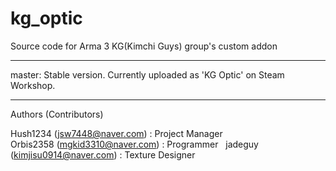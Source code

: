 # kg_optic
Source code for Arma 3 KG(Kimchi Guys) group's custom addon

----

master: Stable version. Currently uploaded as 'KG Optic' on Steam Workshop.

----

Authors (Contributors)

Hush1234 (jsw7448@naver.com) : Project Manager  
Orbis2358 (mgkid3310@naver.com) : Programmer   
jadeguy (kimjisu0914@naver.com) : Texture Designer 
